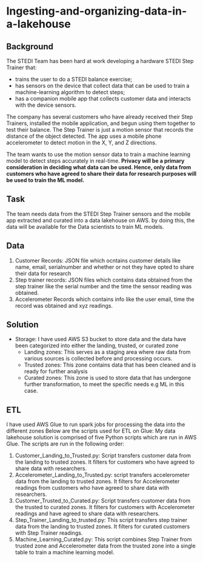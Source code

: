 # Ingesting-and-organizing-data-in-a-lakehouse

## Background
The STEDI Team has been hard at work developing a hardware STEDI Step Trainer that:
- trains the user to do a STEDI balance exercise;
- has sensors on the device that collect data that can be used to train a machine-learning algorithm to detect steps;
- has a companion mobile app that collects customer data and interacts with the device sensors.

The company has several customers who have already received their Step Trainers, installed the mobile application, and begun using them together to test their balance. The Step Trainer is just a motion sensor that records the distance of the object detected. The app uses a mobile phone accelerometer to detect motion in the X, Y, and Z directions.

The team wants to use the motion sensor data to train a machine learning model to detect steps accurately in real-time. **Privacy will be a primary consideration in deciding what data can be used. Hence, only data from customers who have agreed to share their data for research purposes will be used to train the ML model.**

## Task 

The team needs data from the STEDI Step Trainer sensors and the mobile app extracted and curated into a data lakehouse on AWS. by doing this, the data will be available for the Data scientists to train ML models.

## Data
1. Customer Records: JSON file which ocntains customer details like name, email, serialnumber and whether or not they have opted to share their data for research
2. Step trainer records: JSON files which contains data obtained from the step trainer like the serial number and the time the sensor reading was obtained.
3. Accelerometer Records which contains info like the user email, time the record was obtained and xyz readings.

## Solution 

- Storage: I have used AWS S3 bucket to store data and the data have been categorized into either the landing, trusted, or curated zone
  - Landing zones: This serves as a staging area where raw data from various sources is collected before and processing occurs.
  - Trusted zones: This zone contains data that has been cleaned and is ready for further analysis
  - Curated zones:  This zone is used to store data that has undergone further transformation, to meet the specific needs e.g ML in this case.
 
## ETL

I have used AWS Glue to run spark jobs for processing the data into the different zones
Below are the scripts used for ETL on Glue:
My data lakehouse solution is comprised of five Python scripts which are run in AWS Glue. The scripts are run in the following order:

1. Customer_Landing_to_Trusted.py: Script transfers customer data from the landing to trusted zones. It filters for customers who have agreed to share data with researchers.
2. Accelerometer_Landing_to_Trusted.py: script transfers accelerometer data from the landing to trusted zones. It filters for Accelerometer readings from customers who have agreed to share data with researchers.
3. Customer_Trusted_to_Curated.py: Script transfers customer data from the trusted to curated zones. It filters for customers with Accelerometer readings and have agreed to share data with researchers.
4. Step_Trainer_Landing_to_trusted.py: This script transfers step trainer data from the landing to trusted zones. It filters for curated customers with Step Trainer readings.
5. Machine_Learning_Curated.py: This script combines Step Trainer from trusted zone and Accelerometer data from the trusted zone into a single table to train a machine learning model.
